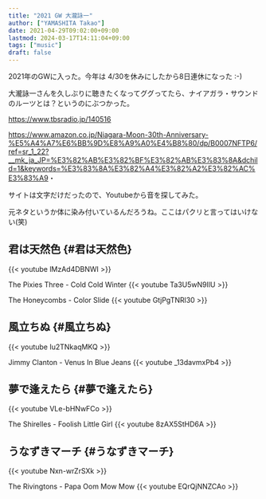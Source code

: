 ```yaml
---
title: "2021 GW 大瀧詠一"
author: ["YAMASHITA Takao"]
date: 2021-04-29T09:02:00+09:00
lastmod: 2024-03-17T14:11:04+09:00
tags: ["music"]
draft: false
---
```


2021年のGWに入った。今年は 4/30を休みにしたから8日連休になった :-)

大瀧詠一さんを久しぶりに聴きたくなってググってたら、ナイアガラ・サウンドのルーツとは？というのにぶつかった。

<https://www.tbsradio.jp/140516>

<https://www.amazon.co.jp/Niagara-Moon-30th-Anniversary-%E5%A4%A7%E6%BB%9D%E8%A9%A0%E4%B8%80/dp/B0007NFTP6/ref=sr_1_22?__mk_ja_JP=%E3%82%AB%E3%82%BF%E3%82%AB%E3%83%8A&dchild=1&keywords=%E3%83%8A%E3%82%A4%E3%82%A2%E3%82%AC%E3%83%A9>・

サイトは文字だけだったので、Youtubeから音を探してみた。

元ネタというか体に染み付いているんだろうね。ここはパクリと言ってはいけない(笑)


## 君は天然色 {#君は天然色}

{{&lt; youtube lMzAd4DBNWI &gt;}}

The Pixies Three - Cold Cold Winter
{{&lt; youtube Ta3U5wN9IlU &gt;}}

The Honeycombs - Color Slide
{{&lt; youtube GtjPgTNRl30 &gt;}}


## 風立ちぬ {#風立ちぬ}

{{&lt; youtube Iu2TNkaqMKQ &gt;}}

Jimmy Clanton - Venus In Blue Jeans
{{&lt; youtube \_13davmxPb4 &gt;}}


## 夢で逢えたら {#夢で逢えたら}

{{&lt; youtube VLe-bHNwFCo &gt;}}

The Shirelles - Foolish Little Girl
{{&lt; youtube 8zAX5StHD6A &gt;}}


## うなずきマーチ {#うなずきマーチ}

{{&lt; youtube Nxn-wrZrSXk &gt;}}

The Rivingtons - Papa Oom Mow Mow
{{&lt; youtube EQrQjNNZCAo &gt;}}

